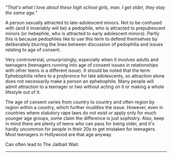 _"That's what I love about these high school girls, man. I get older, they stay the same age."_

A person sexually attracted to late-adolescent minors. Not to be confused with (and it invariably will be) a pedophile, who is attracted to prepubescent minors (or hebephile, who is attracted to early adolescent minors). Partly this is because pedophiles like to use this term to defend themselves by deliberately blurring the lines between discussion of pedophilia and issues relating to age of consent.

Very controversial, unsurprisingly, especially when it involves adults and teenagers (teenagers running into age of consent issues in relationships with other teens is a different issue). It should be noted that the term Ephebophilia refers to a _preference_ for late adolescents, so attraction alone does not necessarily make a person an ephebophile. Many people will admit attraction to a teenager or two without acting on it or making a whole lifestyle out of it.

The age of consent varies from country to country and often region by region within a country, which further muddles the issue. However, even in countries where statutory rape laws do not exist or apply only for much younger age groups, some claim the difference is just sophistry. Also, keep in mind there are plenty of teens who can pass for being older, and it's hardly uncommon for people in their 20s to get mistaken for teenagers. Most teenagers in Hollywood are that age anyway.

Can often lead to The Jailbait Wait.

___